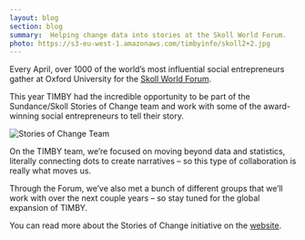 ```yaml
---
layout: blog
section: blog
summary:  Helping change data into stories at the Skoll World Forum.
photo: https://s3-eu-west-1.amazonaws.com/timbyinfo/skoll2+2.jpg
---
```


Every April, over 1000 of the world’s most influential social entrepreneurs gather at Oxford University for the [Skoll World Forum](https://skollworldforum.org/).

This year TIMBY had the incredible opportunity to be part of the Sundance/Skoll Stories of Change team and work with some of the award-winning social entrepreneurs to tell their story. 

![Stories of Change Team](https://s3-eu-west-1.amazonaws.com/timbyinfo/16981812489_2b1bd8173f_o+(1).jpg)


On the TIMBY team, we’re focused on moving beyond data and statistics, literally connecting dots to create narratives – so this type of collaboration is really what moves us.  

Through the Forum, we’ve also met a bunch of different groups that we’ll work with over the next couple years – so stay tuned for the global expansion of TIMBY.

You can read more about the Stories of Change initiative on the [website](http://www.sundance.org/support/storiesofchange).

